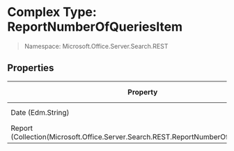 # Complex Type: ReportNumberOfQueriesItem

> Namespace: Microsoft.Office.Server.Search.REST

## Properties

Property | SPO | SP 2019 | SP 2016 | SP 2013
----------|:---:|:-------:|:-------:|:-------:
Date (Edm.String) | ✅ (❌) | ❌ | ❌ | ❌
Report (Collection(Microsoft.Office.Server.Search.REST.ReportNumberOfQueriesData)) | ✅ (❌) | ❌ | ❌ | ❌